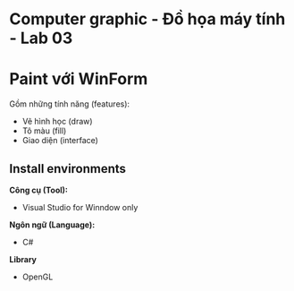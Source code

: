 # Computer graphic - Đồ họa máy tính - Lab 03
# Paint với WinForm
Gồm những tính năng (features): <br>

* Vẽ hình học (draw)
* Tô màu (fill)
* Giao diện (interface)

## Install environments
**Công cụ (Tool):**<br>
* Visual Studio for Winndow only

**Ngôn ngữ (Language):**<br>
* C#

**Library**<br>
* OpenGL
